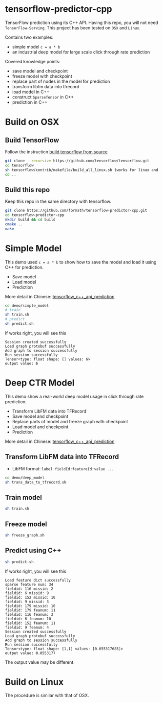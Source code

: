 tensorflow-predictor-cpp
========

TensorFlow prediction using its C++ API.
Having this repo, you will not need `TensorFlow-Serving`. This project has been tested on `OSX` and `Linux`.


Contains two examples:
* simple model `c = a * b`
* an industrial deep model for large scale click through rate prediction

Covered knowledge points:
* save model and checkpoint
* freeze model with checkpoint
* replace part of nodes in the model for prediction
* transform libfm data into tfrecord
* load model in C++
* construct `SparseTensor` in C++
* prediction in C++

# Build on OSX

## Build TensorFlow
Follow the instruction [build tensorflow from source](https://github.com/tensorflow/tensorflow/tree/master/tensorflow/contrib/makefile)
```bash
git clone --recursive https://github.com/tensorflow/tensorflow.git
cd tensorflow
sh tensorflow/contrib/makefile/build_all_linux.sh (works for linux and osx)
cd ..
```

## Build this repo
Keep this repo in the same directory with tensorflow.
```bash
git clone https://github.com/formath/tensorflow-predictor-cpp.git
cd tensorflow-predictor-cpp
mkdir build && cd build
cmake ..
make
```

# Simple Model
This demo used `c = a * b` to show how to save the model and load it using C++ for prediction.
* Save model
* Load model
* Prediction

More detail in Chinese: [tensorflow_c++_api_prediction](http://mathmach.com/2017/10/09/tensorflow_c++_api_prediction_first/)
```bash
cd demo/simple_model
# train
sh train.sh
# predict
sh predict.sh
```
If works right, you will see this
```
Session created successfully
Load graph protobuf successfully
Add graph to session successfully
Run session successfully
Tensor<type: float shape: [] values: 6>
output value: 6
```

# Deep CTR Model
This demo show a real-world deep model usage in click through rate prediction.
* Transform LibFM data into TFRecord
* Save model and checkpoint
* Replace parts of model and freeze graph with checkpoint
* Load model and checkpoint
* Prediction

More detail in Chinese: [tensorflow_c++_api_prediction](http://mathmach.com/2017/10/11/tensorflow_c++_api_prediction_second/)

## Transform LibFM data into TFRecord
* LibFM format: `label fieldId:featureId:value ...`
```bash
cd demo/deep_model
sh trans_data_to_tfrecord.sh
```

## Train model
```bash
sh train.sh
```

## Freeze model
```bash
sh freeze_graph.sh
```

## Predict using C++
```bash
sh predict.sh
```
If works right, you will see this
```
Load feature dict successfully
sparse feature num: 34
fieldid: 116 missid: 2
fieldid: 6 missid: 9
fieldid: 152 missid: 10
fieldid: 9 missid: 3
fieldid: 179 missid: 10
fieldid: 179 feanum: 11
fieldid: 116 feanum: 3
fieldid: 6 feanum: 10
fieldid: 152 feanum: 11
fieldid: 9 feanum: 4
Session created successfully
Load graph protobuf successfully
Add graph to session successfully
Run session successfully
Tensor<type: float shape: [1,1] values: [0.055317685]>
output value: 0.0553177
```
The output value may be different.

# Build on Linux
The procedure is similar with that of OSX.


